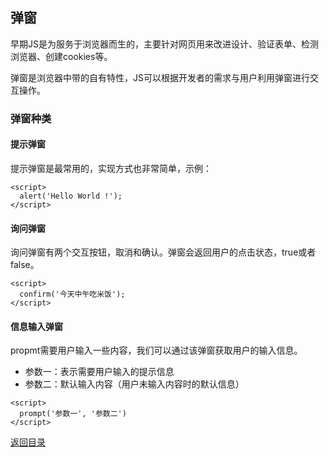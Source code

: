## 弹窗

早期JS是为服务于浏览器而生的，主要针对网页用来改进设计、验证表单、检测
浏览器、创建cookies等。

弹窗是浏览器中带的自有特性，JS可以根据开发者的需求与用户利用弹窗进行交
互操作。

### 弹窗种类

#### 提示弹窗

提示弹窗是最常用的，实现方式也非常简单，示例：

```
<script>
  alert('Hello World !');
</script>
```

#### 询问弹窗

询问弹窗有两个交互按钮，取消和确认。弹窗会返回用户的点击状态，true或者false。

```
<script>
  confirm('今天中午吃米饭');
</script>
```

#### 信息输入弹窗

propmt需要用户输入一些内容，我们可以通过该弹窗获取用户的输入信息。
   * 参数一：表示需要用户输入的提示信息
   * 参数二：默认输入内容（用户未输入内容时的默认信息）

```
<script>
  prompt('参数一', '参数二')
</script>
```



[返回目录](https://github.com/hanchn/couse-of-Javascript)